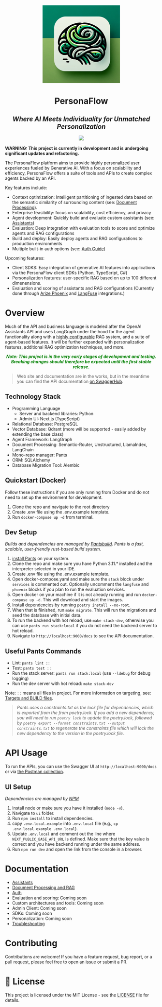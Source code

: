 <p align="center">
  <img src="assets/PersonaFlowIcon-512.png" height="256">
  <h1 align="center">PersonaFlow</h1>
  <h2 align="center"><b><i>Where AI Meets Individuality for Unmatched Personalization</i></b></h2>
</p>

<p align="center">
  <a href="https://discord.gg/zqHHYGuHFd"> 
    <img
      src="https://img.shields.io/discord/1086345563026489514?label=&logo=discord&style=for-the-badge&logoWidth=20&logoColor=white&labelColor=000000&color=blueviolet">
  </a>
</p>

**WARNING: This project is currently in development and is undergoing significant updates and refactoring.**

The PersonaFlow platform aims to provide highly personalized user experiences fueled by Generative AI. With a focus on scalability and efficiency, PersonaFlow offers a suite of tools and APIs to create complex agents backed by an API.

Key features include:
- Context optimization: Intelligent partitioning of ingested data based on the semantic similarity of surrounding content (see: [Document Processing](/docs/rag.md)).
- Enterprise feasibility: focus on scalability, cost efficiency, and privacy
- Agent development: Quickly build and evaluate custom assistants (see: [Assistants](/docs/assistants.md))
- Evaluation: Deep integration with evaluation tools to score and optimize agents and RAG configurations
- Build and deploy: Easily deploy agents and RAG configurations to production environments
- Multiple built-in auth options (see: [Auth Guide](/docs/auth.md))

Upcoming features:
- Client SDKS: Easy integration of generative AI features into applications via the PersonaFlow client SDKs (Python, TypeScript, C#)
- Personalization features: user-specific RAG based on up to 100 different dimenensions.
- Evaluation and scoring of assistants and RAG configurations (Currently done through [Arize Phoenix](https://arize.com/phoenix/) and [LangFuse](https://langfuse.com/) integrations.)
  

# Overview

Much of the API and business language is modeled after the OpenAI Assistants API and uses LangGraph under the hood for the agent functionality along with a [highly configurable]() RAG system, and a suite of agent-based features. It will be further expanded with personalization features, additional RAG optimization techniques, and more.

 <p align="center" style="color:green"><b><i>Note: This project is in the very early stages of development and testing. Breaking changes should therefore be expected until the first stable release.</i></b></p>

> Web site and documentation are in the works, but in the meantime you can find the API documentation [on SwaggerHub](https://app.swaggerhub.com/apis-docs/DanOrlando/personaflow/0.1.0).

<!-- # Roadmap

- [x] Assistants API
- [x] File management
- [x] Advanced RAG with adaptive chunking and summarization
- [x] Advanced RAG assistants integration
- [x] More LLMs, embedding options
- [x] Local LLMs and embeddings (Ollama, Huggingface)
- [ ] Auth
- [ ] Admin client (in progress)
- [ ] More agent types (self-reflection, etc.)
- [ ] Persona generation
- [ ] PersonaGen integration
- [ ] Evaluation and scoring of assistants and RAG configurations
- [ ] TypeScript SDK
- [ ] Python SDK -->

## Technology Stack

- Programming Language
  - Server and backend libraries: Python
  - Admin UI: Next.js (TypeScript)
- Relational Database: PostgreSQL
- Vector Database: Qdrant (more will be supported - easily added by extending the base class)
- Agent Framework: LangGraph
- Document Processing: Semantic-Router, Unstructured, LlamaIndex, LangChain
- Mono-repo manager: Pants
- ORM: SQLAlchemy
- Database Migration Tool: Alembic


## Quickstart (Docker)

Follow these instructions if you are only running from Docker and do not need to set up the environment for development.

1. Clone the repo and navigate to the root directory
2. Create .env file using the .env.example template.
3. Run `docker-compose up -d` from terminal.

## Dev Setup

_Builds and dependencies are managed by [Pantsbuild](https://www.pantsbuild.org/2.20/docs/python/overview). Pants is a fast, scalable, user-friendly rust-based build system._

1. [install Pants](https://www.pantsbuild.org/2.20/docs/getting-started/installing-pants) on your system. 
2. Clone the repo and make sure you have Python 3.11.* installed and the interpreter selected in your IDE.
3. Create .env file using the .env.example template.
4. Open docker-compose.yaml and make sure the `stack` block under `services` is commented out. Optionally uncomment the `langfuse` and `phoenix` blocks if you plan to run the evaluation services. 
5. Open docker on your machine if it is not already running and run `docker-compose up -d`. This will download and start the images. 
6. Install dependencies by running `poetry install --no-root`. 
7.  When that is fiinished, run `make migrate`. This will run the migrations and seed the database with initial data.
8.  To run the backend with hot reload, use `make stack-dev`, otherwise you can use `pants run stack:local` if you do not need the backend server to hot reload.
9.  Navigate to `http://localhost:9000/docs` to see the API documentation.

## Useful Pants Commands
- Lint: `pants lint ::`
- Test: `pants test ::`
- Run the stack server: `pants run stack:local` (use `--ldebug` for debug logging)
- Run the dev server with hot reload: `make stack-dev`

Note: `::` means all files in project. For more information on targeting, see: [Targets and BUILD files](https://www.pantsbuild.org/2.20/docs/using-pants/key-concepts/targets-and-build-files).

>_Pants uses a constraints.txt as the lock file for dependencies, which is exported from the from poetry.lock. If you add a new dependency, you will need to run `poetry lock` to update the poetry.lock, followed by `poetry export --format constraints.txt --output constraints.txt` to regenerate the constraints file which will lock the new dependency to the version in the poetry.lock file._

# API Usage

To run the APIs, you can use the Swagger UI at `http://localhost:9000/docs` or via [the Postman collection](/stack/tests/integration/PersonaFlow.postman_collection.json).

## UI Setup

_Dependencies are managed by [NPM](https://www.npmjs.com/)_

1. Install node or make sure you have it installed (`node -v`).
2. Navigate to `ui` folder.
3. Run `npm install` to install dependencies.
4. copy `.env.local.example` into `.env.local` file (e.g., `cp .env.local.example .env.local`).
5. Update `.env.local` and comment out the line where `NEXT_PUBLIC_BASE_API_URL` is defined. Make sure that the key value is correct and you have backend running under the same address.
6. Run `npm run dev` and open the link from the console in a browser.

# Documentation
- [Assistants](/docs/assistants.md)
- [Document Processing and RAG](/docs/rag.md)
- [Auth](/docs/auth.md)
- Evaluation and scoring: Coming soon
- Custom architectures and tools: Coming soon
- Admin Client: Coming soon
- SDKs: Coming soon
- Personalization: Coming soon
- [Troubleshooting](/docs/troubleshooting.md)

# Contributing

Contributions are welcome! If you have a feature request, bug report, or a pull request, please feel free to open an issue or submit a PR.

# 📝 License

This project is licensed under the MIT License - see the [LICENSE](LICENSE) file for details.
